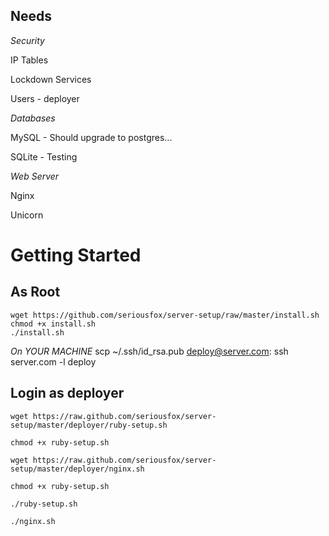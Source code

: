 ## Needs

*Security*

IP Tables

Lockdown Services

Users - deployer

*Databases*

MySQL - Should upgrade to postgres... 

SQLite - Testing

*Web Server*

Nginx

Unicorn


# Getting Started

## As Root
	wget https://github.com/seriousfox/server-setup/raw/master/install.sh
	chmod +x install.sh
	./install.sh

*On YOUR MACHINE*
scp ~/.ssh/id_rsa.pub deploy@server.com:
ssh server.com -l deploy

## Login as deployer
	wget https://raw.github.com/seriousfox/server-setup/master/deployer/ruby-setup.sh
	
	chmod +x ruby-setup.sh
	
	wget https://raw.github.com/seriousfox/server-setup/master/deployer/nginx.sh
	
	chmod +x ruby-setup.sh
	
	./ruby-setup.sh
	  
	./nginx.sh